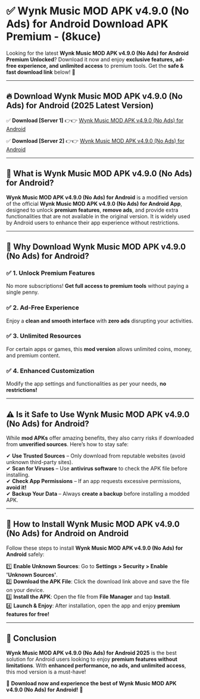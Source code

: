 
# ✅ Wynk Music MOD APK v4.9.0 (No Ads) for Android Download APK Premium -  (8kuce) 

Looking for the latest **Wynk Music MOD APK v4.9.0 (No Ads) for Android Premium Unlocked**? Download it now and enjoy **exclusive features, ad-free experience, and unlimited access** to premium tools. Get the **safe & fast download link** below! 🚀

---

## 🔥 Download Wynk Music MOD APK v4.9.0 (No Ads) for Android (2025 Latest Version)

✅ **Download [Server 1]** 👉👉 [Wynk Music MOD APK v4.9.0 (No Ads) for Android ](https://apkcomod.com?title=Wynk_Music_MOD_APK_v4.9.0_(No_Ads)_for_Android)  

✅ **Download [Server 2]** 👉👉 [Wynk Music MOD APK v4.9.0 (No Ads) for Android ](https://apkcomod.com?title=Wynk_Music_MOD_APK_v4.9.0_(No_Ads)_for_Android)  


---

## 📌 What is Wynk Music MOD APK v4.9.0 (No Ads) for Android?

**Wynk Music MOD APK v4.9.0 (No Ads) for Android** is a modified version of the official **Wynk Music MOD APK v4.9.0 (No Ads) for Android App**, designed to unlock **premium features**, **remove ads**, and provide extra functionalities that are not available in the original version. It is widely used by Android users to enhance their app experience without restrictions.

---

## 🌟 Why Download Wynk Music MOD APK v4.9.0 (No Ads) for Android?

### ✅ 1. Unlock Premium Features
No more subscriptions! **Get full access to premium tools** without paying a single penny.

### ✅ 2. Ad-Free Experience
Enjoy a **clean and smooth interface** with **zero ads** disrupting your activities.

### ✅ 3. Unlimited Resources
For certain apps or games, this **mod version** allows unlimited coins, money, and premium content.

### ✅ 4. Enhanced Customization
Modify the app settings and functionalities as per your needs, **no restrictions!**

---

## ⚠️ Is it Safe to Use Wynk Music MOD APK v4.9.0 (No Ads) for Android?

While **mod APKs** offer amazing benefits, they also carry risks if downloaded from **unverified sources**. Here’s how to stay safe:

✔ **Use Trusted Sources** – Only download from reputable websites (avoid unknown third-party sites).  
✔ **Scan for Viruses** – Use **antivirus software** to check the APK file before installing.  
✔ **Check App Permissions** – If an app requests excessive permissions, **avoid it!**  
✔ **Backup Your Data** – Always **create a backup** before installing a modded APK.

---

## 📲 How to Install Wynk Music MOD APK v4.9.0 (No Ads) for Android on Android

Follow these steps to install **Wynk Music MOD APK v4.9.0 (No Ads) for Android** safely:

1️⃣ **Enable Unknown Sources**: Go to **Settings > Security > Enable 'Unknown Sources'**.  
2️⃣ **Download the APK File**: Click the download link above and save the file on your device.  
3️⃣ **Install the APK**: Open the file from **File Manager** and tap **Install**.  
4️⃣ **Launch & Enjoy**: After installation, open the app and enjoy **premium features for free!**

---

## 🚀 Conclusion

**Wynk Music MOD APK v4.9.0 (No Ads) for Android 2025** is the best solution for Android users looking to enjoy **premium features without limitations**. With **enhanced performance, no ads, and unlimited access**, this mod version is a must-have!

🔻 **Download now and experience the best of Wynk Music MOD APK v4.9.0 (No Ads) for Android!** 🔻

